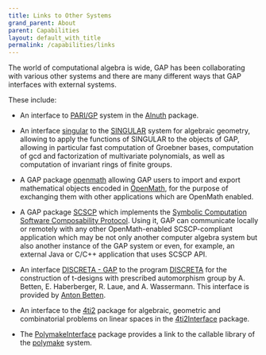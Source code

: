```yaml
---
title: Links to Other Systems
grand_parent: About
parent: Capabilities
layout: default_with_title
permalink: /capabilities/links
---
```


The world of computational algebra is wide, GAP has been collaborating with various other systems and there are many different ways that GAP interfaces with external systems.

These include:

- An interface to  [PARI/GP](http://pari.math.u-bordeaux.fr/) system 
  in the [Alnuth](https://gap-packages.github.io/alnuth) package.

- An interface
  [singular](https://gap-packages.github.io/singular/) to the
  [SINGULAR](http://www.singular.uni-kl.de) system for
  algebraic geometry, allowing to apply the functions of SINGULAR to
  the objects of GAP, allowing in particular fast
  computation of
  Groebner bases, computation of gcd and factorization of multivariate
  polynomials, as well as computation of invariant rings of finite
  groups.

- A GAP package 
  [openmath](https://gap-packages.github.io/openmath) 
  allowing GAP users to import and export
  mathematical objects encoded in 
  [OpenMath](http://www.openmath.org/), for the purpose of 
  exchanging them with other applications which are OpenMath enabled. 

-  A GAP package 
  [SCSCP](https://gap-packages.github.io/scscp) which implements the 
  [Symbolic Computation Software Composability Protocol](https://openmath.org/standard/scscp/). 
  Using it, GAP can communicate locally or remotely with any other 
  OpenMath-enabled SCSCP-compliant application which may be not only another computer algebra 
  system but also another instance of the GAP system or even, for example, an external 
  Java or C/C++ application that uses SCSCP API. 

- An interface
  [DISCRETA - GAP](http://www.mathe2.uni-bayreuth.de/discreta/GAP/discreta_gap.html) to the program 
  [DISCRETA](http://www.mathe2.uni-bayreuth.de/discreta/)
  for  the construction of t-designs   with   prescribed  automorphism 
  group   by  A.   Betten, E. Haberberger, R. Laue, and A. Wassermann.
  This interface is provided by 
  [Anton Betten](http://www.math.colostate.edu/~betten).

- An interface to the [4ti2](http://www.4ti2.de/) package for
  algebraic, geometric and combinatorial problems on linear spaces
  in the [4ti2Interface](https://homalg-project.github.io/pkg/4ti2Interface) package.

- The [PolymakeInterface](https://gap-packages.github.io/polymaking/) package
  provides a link to the callable library of the
  [polymake](http://www.polymake.org/) system.

<!--

- The computer algebra system SAGE (available from
  [http://www.sagemath.org](http://www.sagemath.org/)
  and its mirrors) includes GAP, though packages, 
  and libraries, such as the smallgroups library and the table of marks, 
  must be installed separately. SAGE also includes (i.a.) 
  - [Singular](http://www.singular.uni-kl.de/),
  - [Pari](http://pari.math.u-bordeaux.fr/), 
  - the number theory library  [NTL](http://www.shoup.net/ntl/), 
  - [Maxima](http://maxima.sf.net/), 
  - [Python](http://www.python.org/), the programming language it uses. 

  Two webpages explaining ways in which SAGE interacts with GAP are the 
  section "Programming SAGE using GAP" in the
  [SAGE Developers Guide](http://www.sagemath.org/doc/developer/)
  and the section "The GAP Interface" in the
  [SAGE Reference Manual](http://www.sagemath.org/doc/reference/).

  For questions, please email 
  [William Stein](http://wstein.org/) (the main author of
  SAGE, wstein@gmail.com) or 
  [David Joyner](http://www.opensourcemath.org/) (wdjoyner@gmail.com), or join the 
  [SAGE email lists](http://www.sagemath.org/help-groups.html).
-->
